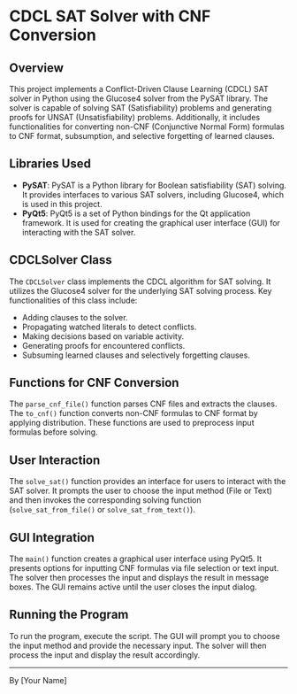# CDCL SAT Solver with CNF Conversion

## Overview
This project implements a Conflict-Driven Clause Learning (CDCL) SAT solver in Python using the Glucose4 solver from the PySAT library. The solver is capable of solving SAT (Satisfiability) problems and generating proofs for UNSAT (Unsatisfiability) problems. Additionally, it includes functionalities for converting non-CNF (Conjunctive Normal Form) formulas to CNF format, subsumption, and selective forgetting of learned clauses.

## Libraries Used
- **PySAT**: PySAT is a Python library for Boolean satisfiability (SAT) solving. It provides interfaces to various SAT solvers, including Glucose4, which is used in this project.
- **PyQt5**: PyQt5 is a set of Python bindings for the Qt application framework. It is used for creating the graphical user interface (GUI) for interacting with the SAT solver.

## CDCLSolver Class
The `CDCLSolver` class implements the CDCL algorithm for SAT solving. It utilizes the Glucose4 solver for the underlying SAT solving process. Key functionalities of this class include:
- Adding clauses to the solver.
- Propagating watched literals to detect conflicts.
- Making decisions based on variable activity.
- Generating proofs for encountered conflicts.
- Subsuming learned clauses and selectively forgetting clauses.

## Functions for CNF Conversion
The `parse_cnf_file()` function parses CNF files and extracts the clauses. The `to_cnf()` function converts non-CNF formulas to CNF format by applying distribution. These functions are used to preprocess input formulas before solving.

## User Interaction
The `solve_sat()` function provides an interface for users to interact with the SAT solver. It prompts the user to choose the input method (File or Text) and then invokes the corresponding solving function (`solve_sat_from_file()` or `solve_sat_from_text()`).

## GUI Integration
The `main()` function creates a graphical user interface using PyQt5. It presents options for inputting CNF formulas via file selection or text input. The solver then processes the input and displays the result in message boxes. The GUI remains active until the user closes the input dialog.

## Running the Program
To run the program, execute the script. The GUI will prompt you to choose the input method and provide the necessary input. The solver will then process the input and display the result accordingly.

---
By [Your Name]
